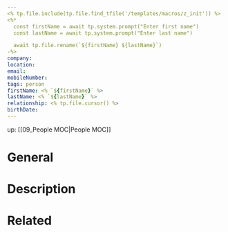```yaml
---
<% tp.file.include(tp.file.find_tfile('/templates/macros/z_init')) %>
<%* 
  const firstName = await tp.system.prompt("Enter first name")
  const lastName = await tp.system.prompt("Enter last name")

  await tp.file.rename(`${firstName} ${lastName}`)
-%>
company: 
location: 
email: 
mobileNumber: 
tags: person
firstName: <% `${firstName}` %>
lastName: <% `${lastName}` %>
relationship: <% tp.file.cursor() %>
birthDate:
---
```

up: [[09_People MOC|People MOC]]

# General

# Description

# Related


<br />
<br />
